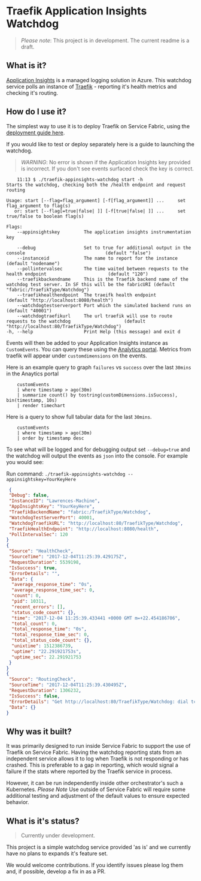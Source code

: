 Traefik Application Insights Watchdog
=============

> *Please note*: This project is in development. The current readme is a draft. 

## What is it?

[Application Insights](https://azure.microsoft.com/en-us/services/application-insights/) is a managed logging solution in Azure. This watchdog service polls an instance of [Traefik](https://docs.traefik.io/) - reporting it's health metrics and checking it's routing.

## How do I use it?

The simplest way to use it is to deploy Traefik on Service Fabric, using the [deployment guide here](https://aka.ms/traefikonsf).

If you would like to test or deploy separately here is a guide to launching the watchdog.

> *WARNING*: No error is shown if the Application Insights key provided is incorrect. If you don't see events surfaced check the key is correct.

``` text
    11:13 $ ./traefik-appinsights-watchdog start -h
Starts the watchdog, checking both the /health endpoint and request routing

Usage: start [--flag=flag_argument] [-f[flag_argument]] ...     set flag_argument to flag(s)
   or: start [--flag[=true|false| ]] [-f[true|false| ]] ...     set true/false to boolean flag(s)

Flags:
    --appinsightskey         The application insights instrumentation key

    --debug                  Set to true for additional output in the console                              (default "false")
    --instanceid             The name to report for the instance                                           (default "nodename")
    --pollintervalsec        The time waited between requests to the health endpoint                       (default "120")
    --traefikbackendname     This is the Traefik backend name of the watchdog test server. In SF this will be the fabricURI (default "fabric:/TraefikType/Watchdog")
    --traefikhealthendpoint  The traeifk health endpoint                                                   (default "http://localhost:8080/health")
    --watchdogtestserverport Port which the simulated backend runs on                                      (default "40001")
    --watchdogtraefikurl     The url traefik will use to route requests to the watchdog                    (default "http://localhost:80/TraefikType/Watchdog")
-h, --help                   Print Help (this message) and exit d
```

Events will then be added to your Application Insights instance as `CustomEvents`. You can query these using the [Analytics portal](https://docs.microsoft.com/en-us/azure/application-insights/app-insights-analytics). Metrics from traefik will appear under `customdimensions` on the events. 

Here is an example query to graph `failures` vs `success` over the last `30mins` in the Anaytics portal 

```
    customEvents 
    | where timestamp > ago(30m)  
    | summarize count() by tostring(customDimensions.isSuccess), bin(timestamp, 10s)
    | render timechart 
```

Here is a query to show full tabular data for the last `30mins`. 

```
    customEvents 
    | where timestamp > ago(30m) 
    | order by timestamp desc 
```

To see what will be logged and for debugging output set `--debug=true` and the watchdog will output the events as `json` into the console. For example you would see:

Run command: `./traefik-appinsights-watchdog --appinsightskey=YourKeyHere`

``` json
 {
 "Debug": false,
 "InstanceID": "Lawrences-Machine",
 "AppInsightsKey": "YourKeyHere",
 "TraefikBackendName": "fabric:/TraefikType/Watchdog",
 "WatchdogTestServerPort": 40001,
 "WatchdogTraefikURL": "http://localhost:80/TraefikType/Watchdog",
 "TraefikHealthEndpoint": "http://localhost:8080/health",
 "PollIntervalSec": 120
}
{
 "Source": "HealthCheck",
 "SourceTime": "2017-12-04T11:25:39.429175Z",
 "RequestDuration": 5539198,
 "IsSuccess": true,
 "ErrorDetails": "",
 "Data": {
  "average_response_time": "0s",
  "average_response_time_sec": 0,
  "count": 0,
  "pid": 10311,
  "recent_errors": [],
  "status_code_count": {},
  "time": "2017-12-04 11:25:39.433441 +0000 GMT m=+22.454186706",
  "total_count": 0,
  "total_response_time": "0s",
  "total_response_time_sec": 0,
  "total_status_code_count": {},
  "unixtime": 1512386739,
  "uptime": "22.291921753s",
  "uptime_sec": 22.291921753
 }
}
{
 "Source": "RoutingCheck",
 "SourceTime": "2017-12-04T11:25:39.430495Z",
 "RequestDuration": 1306232,
 "IsSuccess": false,
 "ErrorDetails": "Get http://localhost:80/TraefikType/Watchdog: dial tcp [::1]:80: getsockopt: connection refused",
 "Data": {}
}
```

## Why was it built?

It was primarily designed to run inside Service Fabric to support the use of Traefik on Service Fabric. Having the watchdog reporting stats from an independent service allows it to log when Traefik is not responding or has crashed. This is preferable to a gap in reporting, which would signal a failure if the stats where reported by the Traefik service in process.

However, it can be run independently inside other orchestrator's such a Kubernetes. *Please Note* Use outside of Service Fabric will require some additional testing and adjustment of the default values to ensure expected behavior.

## What is it's status?

> Currently under development.

This project is a simple watchdog service provided 'as is' and we currently have no plans to expands it's feature set.

We would welcome contributions. If you identify issues please log them and, if possible, develop a fix in as a PR.
